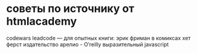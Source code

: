 # советы по источнику от htmlacademy
codewars
leadcode — для опытных
книги:
эрик фриман в комиксах хет ферст
издательство арелио - O’reilly
выразительный javascript